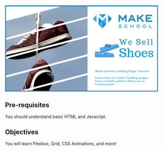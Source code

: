 ![We Sell Shoes](cover.png "We Sell Shoes")

## Pre-requisites
You should understand basic HTML and Javacript.

## Objectives
You will learn Flexbox, Grid, CSS Animations, and more!
